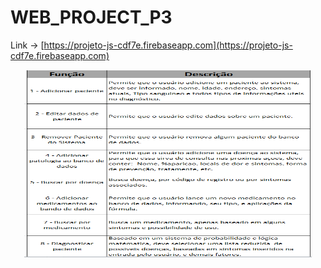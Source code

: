 # WEB_PROJECT_P3



Link -> [https://projeto-js-cdf7e.firebaseapp.com](https://projeto-js-cdf7e.firebaseapp.com)



<p align="center">
  <img width="460" height="300" src="src/table.png">
</p>
